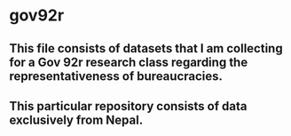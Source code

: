 # gov92r

## This file consists of datasets that I am collecting for a Gov 92r research class regarding the representativeness of bureaucracies.

## This particular repository consists of data exclusively from Nepal.

